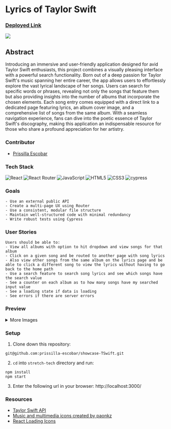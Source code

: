 # Lyrics of Taylor Swift

### [Deployed Link](https://taylor-swift-lyrics.vercel.app/)

![](https://media.giphy.com/media/v1.Y2lkPTc5MGI3NjExbW9qaGp6N3Z1eTIyMzVmajN1ODhsdmt0dmx1bDN2b2JsNDA0eThhZiZlcD12MV9pbnRlcm5hbF9naWZfYnlfaWQmY3Q9Zw/e98YrNYM0unmzMMZzN/giphy.gif)


## Abstract
Introducing an immersive and user-friendly application designed for avid Taylor Swift enthusiasts, this project combines a visually pleasing interface with a powerful search functionality. Born out of a deep passion for Taylor Swift's music spanning her entire career, the app allows users to effortlessly explore the vast lyrical landscape of her songs. Users can search for specific words or phrases, revealing not only the songs that feature them but also providing insights into the number of albums that incorporate the chosen elements. Each song entry comes equipped with a direct link to a dedicated page featuring lyrics, an album cover image, and a comprehensive list of songs from the same album. With a seamless navigation experience, fans can dive into the poetic essence of Taylor Swift's discography, making this application an indispensable resource for those who share a profound appreciation for her artistry.


### Contributor

- [Prissilla Escobar](https://www.linkedin.com/in/prissilla-escobar/)

### Tech Stack

![React](https://img.shields.io/badge/react-%2320232a.svg?style=for-the-badge&logo=react&logoColor=%2361DAFB)
![React Router](https://img.shields.io/badge/React_Router-CA4245?style=for-the-badge&logo=react-router&logoColor=white)
![JavaScript](https://img.shields.io/badge/javascript-%23323330.svg?style=for-the-badge&logo=javascript&logoColor=%23F7DF1E)
![HTML5](https://img.shields.io/badge/html5-%23E34F26.svg?style=for-the-badge&logo=html5&logoColor=white) 
![CSS3](https://img.shields.io/badge/css3-%231572B6.svg?style=for-the-badge&logo=css3&logoColor=white)
![cypress](https://img.shields.io/badge/-cypress-%23E5E5E5?style=for-the-badge&logo=cypress&logoColor=058a5e)
</br>

### Goals
```
- Use an external public API
- Create a multi-page UX using Router
- Use a consistent, modular file structure
- Maintain well-structured code with minimal redundancy
- Write robust tests using Cypress
```

### User Stories
```
Users should be able to:
- View all albums with option to hit dropdown and view songs for that album
- Click on a given song and be routed to another page with song lyrics
- Also view other songs from the same album on the lyrics page and be able to click a different song to view the lyrics without having to go back to the home path
- Use a search feature to search song lyrics and see which songs have the search value
- See a counter on each album as to how many songs have my searched input value
- See a loading state if data is loading
- See errors if there are server errors
```

### Preview
<details>
<summary>
More Images
</summary> 

<div align="center">

![Error](https://github.com/prissilla-escobar/showcase-TSwift/assets/130513948/c9a0d063-03c4-41a1-a7c7-421af700b047)

![Loading in Homepage](https://github.com/prissilla-escobar/showcase-TSwift/assets/130513948/3fe0d602-68b5-46fd-8891-22feacfd54e8)

![Loading in Selected Song Page](https://github.com/prissilla-escobar/showcase-TSwift/assets/130513948/054b567f-d646-45ac-80a6-51467e0b61bc)

![](https://media.giphy.com/media/v1.Y2lkPTc5MGI3NjExbW9qaGp6N3Z1eTIyMzVmajN1ODhsdmt0dmx1bDN2b2JsNDA0eThhZiZlcD12MV9pbnRlcm5hbF9naWZfYnlfaWQmY3Q9Zw/e98YrNYM0unmzMMZzN/giphy.gif)

</details>

</div>

### Setup
1. Clone down this repository:
  ```
git@github.com:prissilla-escobar/showcase-TSwift.git
  ```
2. `cd` into `stretch-tech` directory and run:
  ```
  npm install
  npm start
  ```
3. Enter the following url in your browser: http://localhost:3000/

### Resources

- [Taylor Swift API](https://bump.sh/sarbor/doc/taylor-swift-api)
- [Music and multimedia icons created by paonkz](https://www.flaticon.com/free-icons/music-and-multimedia)
- [React Loading Icons](https://www.npmjs.com/package/react-loading-icons)
